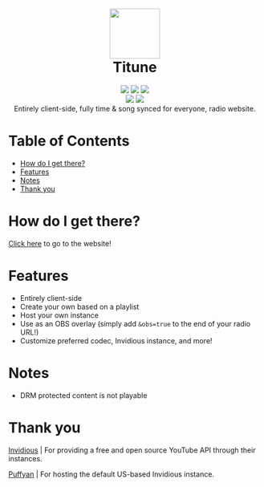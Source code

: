 <h1 align="center">
 <img height="100px" src="" />
 <br />
 Titune
</h1>
<div align="center">
 <img src="https://img.shields.io/github/actions/workflow/status/SpikeHD/Titune/deploy.yml" />
 <img src="https://img.shields.io/github/package-json/v/SpikeHD/Titune" />
 <img src="https://img.shields.io/github/repo-size/SpikeHD/Titune" />
</div>
<div align="center">
 <img src="https://img.shields.io/github/commit-activity/m/SpikeHD/Titune" />
 <img src="https://img.shields.io/github/stars/SpikeHD/Titune" />
</div>

<div align="center">
  Entirely client-side, fully time & song synced for everyone, radio website.
</div>

# Table of Contents

* [How do I get there?](#how-do-i-get-there)
* [Features](#features)
* [Notes](#notes)
* [Thank you](#thank-you)

# How do I get there?

[Click here](https://spikehd.github.io/Titune/) to go to the website! 

# Features

* Entirely client-side
* Create your own based on a playlist
* Host your own instance
* Use as an OBS overlay (simply add `&obs=true` to the end of your radio URL!)
* Customize preferred codec, Invidious instance, and more!

# Notes

* DRM protected content is not playable

# Thank you

[Invidious](https://github.com/iv-org/invidious) | For providing a free and open source YouTube API through their instances.

[Puffyan](https://puffyan.us/) | For hosting the default US-based Invidious instance.
